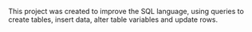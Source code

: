 This project was created to improve the SQL language, using queries to create tables, insert data, alter table variables and update rows.

